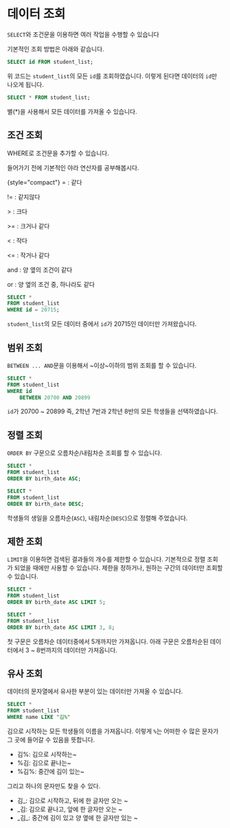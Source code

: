 # 데이터 조회

`SELECT`와 조건문을 이용하면 여러 작업을 수행할 수 있습니다

기본적인 조회 방법은 아래와 같습니다.

```SQL
SELECT id FROM student_list;
```

위 코드는 `student_list`의 모든 `id`를 조회하였습니다. 이렇게 된다면 데이터의 `id`만 나오게 됩니다.

```SQL
SELECT * FROM student_list;
```
별(\*)을 사용해서 모든 데이터를 가져올 수 있습니다.

## 조건 조회
WHERE로 조건문을 추가할 수 있습니다.

들어가기 전에 기본적인 야라 연산자를 공부해봅시다.

{style="compact"}
\=
: 같다

!=
: 같지않다

\>
: 크다

\>\=
: 크거나 같다

\<
: 작다

<=
: 작거나 같다

and
: 양 옆의 조건이 같다

or
: 양 옆의 조건 중, 하나라도 같다

```SQL
SELECT * 
FROM student_list 
WHERE id = 20715;
```
`student_list`의 모든 데이터 중에서 `id`가 20715인 데이터만 가져왔습니다.

## 범위 조회
`BETWEEN ... AND`문을 이용해서 ~이상~이하의 범위 조회를 할 수 있습니다.
```SQL
SELECT * 
FROM student_list 
WHERE id 
    BETWEEN 20700 AND 20899
```
`id`가 20700 ~ 20899 즉, 2학년 7반과 2학년 8반의 모든 학생들을 선택하였습니다.

## 정렬 조회
`ORDER BY` 구문으로 오름차순/내림차순 조회를 할 수 있습니다.
```SQL
SELECT * 
FROM student_list 
ORDER BY birth_date ASC;

SELECT * 
FROM student_list 
ORDER BY birth_date DESC;
```
학생들의 생일을 오름차순(`ASC`), 내림차순(`DESC`)으로 정렬해 주었습니다.

## 제한 조회
`LIMIT`을 이용하면 검색된 결과들의 개수를 제한할 수 있습니다.
기본적으로 정렬 조회가 되었을 때에만 사용할 수 있습니다.
제한을 정하거나, 원하는 구간의 데이터만 조회할 수 있습니다.

```SQL
SELECT * 
FROM student_list 
ORDER BY birth_date ASC LIMIT 5;

SELECT * 
FROM student_list 
ORDER BY birth_date ASC LIMIT 3, 8;
```
첫 구문은 오름차순 데이터중에서 5개까지만 가져옵니다.
아래 구문은 오름차순된 데이터에서 3 ~ 8번까지의 데이터만 가져옵니다.

## 유사 조회
데이터의 문자열에서 유사한 부분이 있는 데이터만 가져올 수 있습니다.

```SQL
SELECT * 
FROM student_list 
WHERE name LIKE "김%"
```
김으로 시작하는 모든 학생들의 이름을 가져옵니다.
이렇게 `%`는 어떠한 수 많은 문자가 그 곳에 들어갈 수 있음을 뜻합니다.

- 김%: 김으로 시작하는~
- %김: 김으로 끝나는~
- %김%: 중간에 김이 있는~

그리고 하나의 문자만도 찾을 수 있다.
- 김_: 김으로 시작하고, 뒤에 한 글자만 오는 ~
- \_김: 김으로 끝나고, 앞에 한 글자만 오는 ~
- \_김\_: 중간에 김이 있고 양 옆에 한 글자만 있는 ~
